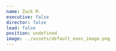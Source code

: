 ```yaml
---
name: Zack M.
executive: false
director: false
lead: false
position: undefined
image: ../assets/default_exec_image.png
---
```

